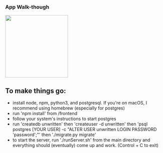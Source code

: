 ### App Walk-though

<img src="https://i.imgur.com/rbWpEP0.gif" width=200><br>

## To make things go:
- install node, npm, python3, and postgresql. If you're on macOS, I recommend using homebrew (especially for postgres)
- run 'npm install' from /frontend
- follow your system's instructions to start postgres
- run 'createdb unwritten' then 'createuser -d unwritten' then 'psql postgres [YOUR USER] -c "ALTER USER unwritten LOGIN PASSWORD 'password';"' then './migrate.py migrate'
- to start the server, run './runServer.sh' from the main directory and everything should (eventually) come up and work. (Control + C to exit)
